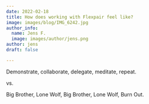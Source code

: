 ```yaml
---
date: 2022-02-18
title: How does working with Flexpair feel like?
image: images/blog/IMG_6242.jpg
author_info:
  name: Jens F.
  image: images/author/jens.png
author: jens
draft: false

---
```


Demonstrate, collaborate, delegate, meditate, repeat.

vs.

Big Brother, Lone Wolf, Big Brother, Lone Wolf, Burn Out.

